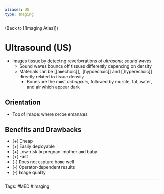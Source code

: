 ```yaml
---
aliases: US
type: Imaging
---
```


(Back to [[Imaging Atlas]])

# Ultrasound (US)

- Images tissue by detecting reverberations of _ultrasonic sound waves_
	- Sound waves bounce off tissues differently depending on density
	- Materials can be [[anechoic]], [[hypoechoic]] and [[hyperechoic]] directly related to tissue density
		- Bones are the most _echogenic_, followed by muscle, fat, water, and air which appear dark

## Orientation
- Top of image: where probe emanates

## Benefits and Drawbacks
- (+) Cheap
- (+) Easily deployable
- (+) Low-risk to pregnant mother and baby
- (+) Fast
- (-) Does not capture bone well
- (-) Operator-dependent results
- (-) Image quality

---
Tags: #MED #imaging